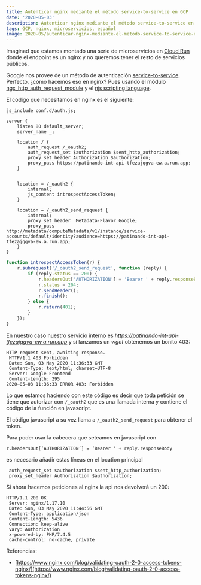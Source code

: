 ```yaml
---
title: Autenticar nginx mediante el método service-to-service en GCP
date: '2020-05-03'
description: Autenticar nginx mediante el método service-to-service en GCP
tags: GCP, nginx, microservicios, español
image: 2020-05/autenticar-nginx-mediante-el-metodo-service-to-service-en-gcp.webp
---
```


Imaginad que estamos montado una serie de microservicios en [Cloud Run](https://cloud.google.com/run) donde el endpoint es un nginx y no queremos tener el resto de servicios públicos.

Google nos provee de un método de autenticación [service-to-service](https://cloud.google.com/run/docs/authenticating/service-to-service). Perfecto, ¿cómo hacemos eso en nginx? Pues usando el módulo [ngx_http_auth_request_module](http://nginx.org/en/docs/http/ngx_http_auth_request_module.html) y el [njs scripting language](https://nginx.org/en/docs/njs/).

El código que necesitamos en nginx es el siguiente:

```nginx
js_include conf.d/auth.js;

server {
    listen 80 default_server;
    server_name _;

    location / {
        auth_request /_oauth2;
        auth_request_set $authorization $sent_http_authorization;
        proxy_set_header Authorization $authorization;
        proxy_pass https://patinando-int-api-tfezajqgva-ew.a.run.app;
    }


    location = /_oauth2 {
        internal;
        js_content introspectAccessToken;
    }

    location = /_oauth2_send_request {
        internal;
        proxy_set_header  Metadata-Flavor Google;
        proxy_pass http://metadata/computeMetadata/v1/instance/service-accounts/default/identity?audience=https://patinando-int-api-tfezajqgva-ew.a.run.app;
    }
}
```

```javascript
function introspectAccessToken(r) {
	r.subrequest('/_oauth2_send_request', function (reply) {
		if (reply.status == 200) {
			r.headersOut['AUTHORIZATION'] = 'Bearer ' + reply.responseBody;
			r.status = 204;
			r.sendHeader();
			r.finish();
		} else {
			r.return(401);
		}
	});
}
```

En nuestro caso nuestro servicio interno es _https://patinando-int-api-tfezajqgva-ew.a.run.app_ y si lanzamos un _wget_ obtenemos un bonito 403:

```
HTTP request sent, awaiting response…
 HTTP/1.1 403 Forbidden
 Date: Sun, 03 May 2020 11:36:33 GMT
 Content-Type: text/html; charset=UTF-8
 Server: Google Frontend
 Content-Length: 295
2020–05–03 11:36:33 ERROR 403: Forbidden
```

Lo que estamos haciendo con este código es decir que toda petición se tiene que autorizar con `/_oauth2` que es una llamada interna y contiene el código de la función en javascript.

El código javascript a su vez llama a `/_oauth2_send_request` para obtener el token.

Para poder usar la cabecera que seteamos en javascript con

```
r.headersOut[‘AUTHORIZATION’] = ‘Bearer ‘ + reply.responseBody
```

es necesario añadir estas líneas en el location principal

```
 auth_request_set $authorization $sent_http_authorization;
 proxy_set_header Authorization $authorization;
```

Si ahora hacemos peticiones al nginx la api nos devolverá un 200:

```
HTTP/1.1 200 OK
 Server: nginx/1.17.10
 Date: Sun, 03 May 2020 11:44:56 GMT
 Content-Type: application/json
 Content-Length: 5436
 Connection: keep-alive
 vary: Authorization
 x-powered-by: PHP/7.4.5
 cache-control: no-cache, private
```

Referencias:

- [https://www.nginx.com/blog/validating-oauth-2-0-access-tokens-nginx/](https://www.nginx.com/blog/validating-oauth-2-0-access-tokens-nginx/)

